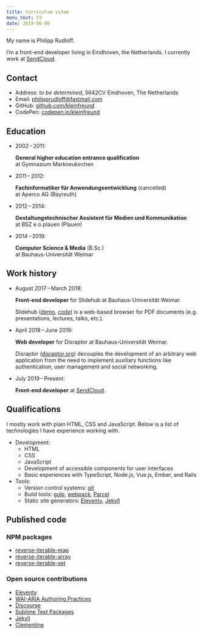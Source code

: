 ```yaml
---
title: Curriculum vitae
menu_text: CV
date: 2019-06-06
---
```

My name is Philipp Rudloff.

I’m a front-end developer living in Eindhoven, the Netherlands. I currently work at [SendCloud](https://sendcloud.com).



## Contact

- Address: *to be determined*, 5642CV Eindhoven, The Netherlands
- Email: philipprudloff@fastmail.com
- GitHub: [github.com/kleinfreund](http://github.com/kleinfreund)
- CodePen: [codepen.io/kleinfreund](https://codepen.io/kleinfreund)



## Education

- 2002 – 2011:

  **General higher education entrance qualification**<br>
  at Gymnasium Markneukirchen

- 2011 – 2012:

  **Fachinformatiker für Anwendungsentwicklung** (cancelled)<br>
  at Aperco AG (Bayreuth)

- 2012 – 2014:

  **Gestaltungstechnischer Assistent für Medien und Kommunikation**<br>
  at BSZ e.o.plauen (Plauen)

- 2014 – 2019:

  **Computer Science & Media** (B.Sc.)<br>
  at Bauhaus-Universität Weimar



## Work history

- August 2017 – March 2018:

  **Front-end developer** for Slidehub at Bauhaus-Universität Weimar.

  Slidehub ([demo](https://webis.de/slidehub), [code](https://github.com/webis-de/slidehub)) is a web-based browser for PDF documents (e.g. presentations, lectures, talks, etc.).

- April 2018 – June 2019:

  **Web developer** for Disraptor at Bauhaus-Universität Weimar.

  Disraptor ([disraptor.org](https://www.disraptor.org)) decouples the development of an arbitrary web application from the need to implement auxiliary functions like authentication, user management and social networking.

- July 2019 – Present:

  **Front-end developer** at [SendCloud](https://sendcloud.com).



## Qualifications

I mostly work with plain HTML, CSS and JavaScript. Below is a list of technologies I have experience working with.

- Development:
  - HTML
  - CSS
  - JavaScript
  - Development of accessible components for user interfaces
  - Basic experiences with TypeScript, Node.js, Vue.js, Ember, and Rails
- Tools:
  - Version control systems: [git](https://git-scm.com)
  - Build tools: [gulp](https://gulpjs.com), [webpack](https://webpack.js.org), [Parcel](https://parceljs.org)
  - Static site generators: [Eleventy](https://11ty.io), [Jekyll](https://jekyllrb.com)



## Published code

### NPM packages

- [reverse-iterable-map](https://npmjs.com/package/reverse-iterable-map)
- [reverse-iterable-array](https://npmjs.com/package/reverse-iterable-array)
- [reverse-iterable-set](https://npmjs.com/package/reverse-iterable-set)

### Open source contributions

- [Eleventy](https://github.com/11ty/eleventy/pulls?utf8=%E2%9C%93&q=is:pr+author:kleinfreund)
- [WAI-ARIA Authoring Practices](https://github.com/w3c/aria-practices/pulls?utf8=%E2%9C%93&q=is%3Apr+author%3Akleinfreund)
- [Discourse](https://github.com/discourse/discourse/pulls?utf8=%E2%9C%93&q=is%3Apr+author%3Akleinfreund)
- [Sublime Text Packages](https://github.com/sublimehq/Packages/pulls?utf8=%E2%9C%93&q=is%3Apr+author%3Akleinfreund)
- [Jekyll](https://github.com/jekyll/jekyll/pulls?utf8=%E2%9C%93&q=is%3Apr+author%3Akleinfreund)
- [Clementine](https://github.com/clementine-player/Clementine/pulls?utf8=%E2%9C%93&q=is%3Apr+author%3Akleinfreund)
